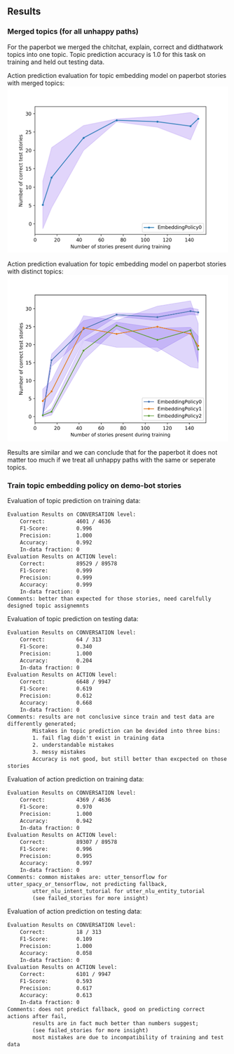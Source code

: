 ## Results

### Merged topics (for all unhappy paths)
For the paperbot we merged the chitchat, explain, correct and didthatwork topics into one topic.
Topic prediction accuracy is 1.0 for this task on training and held out testing data. 

Action prediction evaluation for topic embedding model on paperbot stories with merged topics:
![Pic1](merged_topics.png?raw=true "Merged topics prediction performance")

Action prediction evaluation for topic embedding model on paperbot stories with distinct topics:
![Pic2](model_comparison_topic_switch.png?raw=true  "Seperate topics prediction performance")

Results are similar and we can conclude that for the paperbot it does not matter 
too much if we treat all unhappy paths with the same or seperate topics. 

### Train topic embedding policy on demo-bot stories

Evaluation of topic prediction on training data:
    
    Evaluation Results on CONVERSATION level:
        Correct:          4601 / 4636
        F1-Score:         0.996
        Precision:        1.000
        Accuracy:         0.992
        In-data fraction: 0
    Evaluation Results on ACTION level:
        Correct:          89529 / 89578
        F1-Score:         0.999
        Precision:        0.999
        Accuracy:         0.999
        In-data fraction: 0
    Comments: better than expected for those stories, need carelfully designed topic assignemnts
Evaluation of topic prediction on testing data:
   
    Evaluation Results on CONVERSATION level:
        Correct:          64 / 313
        F1-Score:         0.340
        Precision:        1.000
        Accuracy:         0.204
        In-data fraction: 0
    Evaluation Results on ACTION level:
        Correct:          6648 / 9947
        F1-Score:         0.619
        Precision:        0.612
        Accuracy:         0.668
        In-data fraction: 0
    Comments: results are not conclusive since train and test data are differently generated;
            Mistakes in topic prediction can be devided into three bins: 
            1. fail flag didn't exist in training data
            2. understandable mistakes
            3. messy mistakes
            Accuracy is not good, but still better than excpected on those stories

Evaluation of action prediction on training data:

    Evaluation Results on CONVERSATION level:
        Correct:          4369 / 4636
        F1-Score:         0.970
        Precision:        1.000
        Accuracy:         0.942
        In-data fraction: 0
    Evaluation Results on ACTION level:
        Correct:          89307 / 89578
        F1-Score:         0.996
        Precision:        0.995
        Accuracy:         0.997
        In-data fraction: 0
    Comments: common mistakes are: utter_tensorflow for utter_spacy_or_tensorflow, not predicting fallback,
            utter_nlu_intent_tutorial for utter_nlu_entity_tutorial
            (see failed_stories for more insight)
            
Evaluation of action prediction on testing data:

    Evaluation Results on CONVERSATION level:
        Correct:          18 / 313
        F1-Score:         0.109
        Precision:        1.000
        Accuracy:         0.058
        In-data fraction: 0
    Evaluation Results on ACTION level:
        Correct:          6101 / 9947
        F1-Score:         0.593
        Precision:        0.617
        Accuracy:         0.613
        In-data fraction: 0
    Comments: does not predict fallback, good on predicting correct actions after fail, 
            results are in fact much better than numbers suggest; 
            (see failed_stories for more insight)
            most mistakes are due to incompatibility of training and test data
            